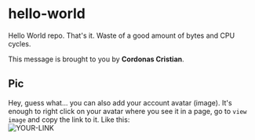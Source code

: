 # hello-world

Hello World repo. That's it. Waste of a good amount of bytes and CPU cycles.

This message is brought to you by **Cordonas Cristian**.

## Pic

Hey, guess what... you can also add your account avatar (image). It's enough to right click on your avatar where you see it in a page, go to `view image` and copy the link to it.
Like this:  
![YOUR-LINK](https://avatars.githubusercontent.com/u/126688200?v=4)
